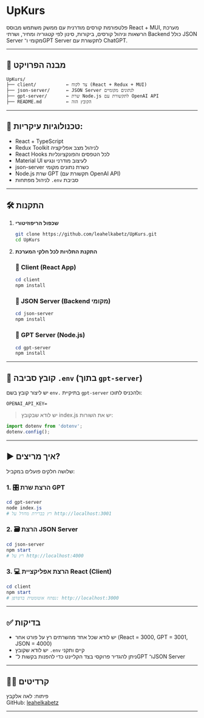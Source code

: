 # UpKurs


פלטפורמת קורסים מודרנית עם ממשק משתמש מבוסס React + MUI, מערכת הרשאות וניהול קורסים, ביקורות, סינון לפי קטגוריה ומחיר, ושרתי Backend כולל JSON Server מקומי ו־GPT Server לתקשורת עם ChatGPT.

---

## 📁 מבנה הפרויקט

```
UpKurs/
├── client/           ← צד לקוח (React + Redux + MUI)
├── json-server/      ← JSON Server לנתונים מקומיים
├── gpt-server/       ← שרת Node.js לתקשורת עם OpenAI API
├── README.md         ← הקובץ הזה
```

---
## 🚀 טכנולוגיות עיקריות:
- React + TypeScript
- Redux Toolkit לניהול מצב אפליקציה
- React Hooks לכל הטפסים והפונקציונליות
- Material UI לעיצוב מודרני ונגיש
- json-server כשרת נתונים מקומי
- Node.js שרת GPT (תקשורת עם OpenAI API)
- לניהול מפתחות `.env` סביבת



---



## 🛠️ התקנות

1. **שכפול הריפוזיטורי**
   ```bash
   git clone https://github.com/leahelkabetz/UpKurs.git
   cd UpKurs
   ```

2. **התקנת התלויות לכל חלקי המערכת**

   ### 🔹 Client (React App)
   ```powershell
   cd client
   npm install
   ```

   ### 🔹 JSON Server (Backend מקומי)
   ```powershell
   cd json-server
   npm install
   ```

   ### 🔹 GPT Server (Node.js)
   ```powershell
   cd gpt-server
   npm install
   ```

---

## 📄 קובץ סביבה `.env` (בתוך `gpt-server`)

יש ליצור קובץ בשם `env.` בתיקיית `gpt-server` ולהכניס לתוכו:

```env
OPENAI_API_KEY=
```
> יש לודא שבקובץ index.js יש את השורות:

```index.js
import dotenv from 'dotenv';
dotenv.config();
```
 


---

## ▶️ איך מריצים?

שלושה חלקים פועלים במקביל:

### 1. 🎛️ הרצת שרת GPT
```powershell
cd gpt-server
node index.js
# רץ בברירת מחדל על http://localhost:3001
```

### 2. 🗃️ הרצת JSON Server
```powershell
cd json-server
npm start
# רץ על http://localhost:4000
```

### 3. 💻 הרצת אפליקציית React (Client)
```powershell
cd client
npm start
# נפתח אוטומטית בדפדפן: http://localhost:3000
```

---

## ✅ בדיקות

- יש לודא שכל אחד מהשרתים רץ על פורט אחר (React = 3000, GPT = 3001, JSON = 4000)
- יש לודא שקובץ `.env` קיים ותקני
- ניתן להגדיר פרוקסי בצד הקליינט כדי להפנות בקשות ל־GPT ו־JSON Server

---

## 👩‍💻 קרדיטים

פיתוח: לאה אלקבץ  
GitHub: [leahelkabetz](https://github.com/leahelkabetz)

---
